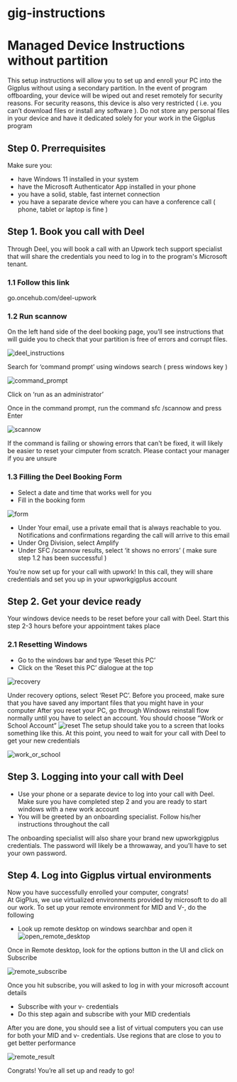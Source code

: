 # gig-instructions

# Managed Device Instructions without partition 

This setup instructions will allow you to set up and enroll your PC into the Gigplus without using a secondary partition. In the event of program offboarding, your device will be wiped out and reset remotely for security reasons. For security reasons, this device is also very restricted ( i.e. you can’t download files or install any software ). Do not store any personal files in your device and have it dedicated solely for your work in the Gigplus program 


## Step 0. Prerrequisites 

Make sure you:  
* have Windows 11 installed in your system 
* have the Microsoft Authenticator App installed in your phone 
* you have a solid, stable, fast internet connection  
* you have a separate device where you can have a conference call ( phone, tablet or laptop is fine ) 

 

## Step 1. Book you call with Deel  

Through Deel, you will book a call with an Upwork tech support specialist that will share the credentials you need to log in to the program's Microsoft tenant. 

### 1.1 Follow this link 

go.oncehub.com/deel-upwork 


### 1.2 Run scannow  

On the left hand side of the deel booking page, you’ll see instructions that will guide you to check that your partition is free of errors and corrupt files. 

![deel_instructions](https://github.com/libsyz/gig-instructions/blob/main/deel_instructions.png)

Search for ‘command prompt’ using windows search ( press windows key )  

![command_prompt](https://github.com/libsyz/gig-instructions/blob/main/command_prompt.png)

Click on ‘run as an administrator’ 

Once in the command prompt, run the command sfc /scannow and press Enter 

![scannow](https://github.com/libsyz/gig-instructions/blob/main/scannow.png)

If the command is failing or showing errors that can't be fixed, it will likely be easier to reset your cimputer from scratch. 
Please contact your manager if you are unsure 

### 1.3 Filling the Deel Booking Form 

* Select a date and time that works well for you 
* Fill in the booking form 

![form](https://github.com/libsyz/gig-instructions/blob/main/form.png)


* Under Your email, use a private email that is always reachable to you. Notifications and confirmations regarding the call will arrive to this email 
* Under Org Division, select Amplify 
* Under SFC /scannow results, select ‘it shows no errors’ ( make sure step 1.2 has been successful ) 

You’re now set up for your call with upwork! In this call, they will share credentials and set you up in your upworkgigplus account 

## Step 2. Get your device ready 

Your windows device needs to be reset before your call with Deel. Start this step 2-3 hours before your appointment takes place 

### 2.1 Resetting Windows 

* Go to the windows bar and type ‘Reset this PC’ 
* Click on the ‘Reset this PC’  dialogue at the top

![recovery](https://github.com/libsyz/gig-instructions/blob/main/recovery.png) 

Under recovery options, select ‘Reset PC’. Before you proceed, make sure that you have saved any important files that you might have in your computer 
After you reset your PC, go through Windows reinstall flow normally until you have to select an account. You should choose “Work or School Account” 
![reset](https://github.com/libsyz/gig-instructions/blob/main/reset.png)
The setup should take you to a screen that looks something like this. At this point, you need to wait for your call with Deel to get your new credentials 

![work_or_school](https://github.com/libsyz/gig-instructions/blob/main/work_or_school.png)

## Step 3. Logging into your call with Deel 

* Use your phone or a separate device to log into your call with Deel. Make sure you have completed step 2 and you are ready to start windows with a new work account 
* You will be greeted by an onboarding specialist. Follow his/her instructions throughout the call  

The onboarding specialist will also share your brand new upworkgigplus credentials. The password will likely be a throwaway, and you’ll have to set your own password.  

## Step 4. Log into Gigplus virtual environments 

Now you have successfully enrolled your computer, congrats!  
At GigPlus, we use virtualized environments provided by microsoft to do all our work. To set up your remote environment for MID and V-, do the following 

* Look up remote desktop on windows searchbar and open it 
![open_remote_desktop](https://github.com/libsyz/gig-instructions/blob/main/open_remote_desktop.png)
 
Once in Remote desktop, look for the options button in the UI and click on Subscribe 

![remote_subscribe](https://github.com/libsyz/gig-instructions/blob/main/remote_subscrbe.png)
 
Once you hit subscribe, you will asked to log in with your microsoft account details 

* Subscribe with your v- credentials 
* Do this step again and subscribe with your MID credentials 

After you are done, you should see a list of virtual computers you can use for both your MID and v- credentials. Use regions that are close to you to get better performance  

![remote_result](https://github.com/libsyz/gig-instructions/blob/main/remote_result.png)
 
Congrats! You’re all set up and ready to go!  

 

